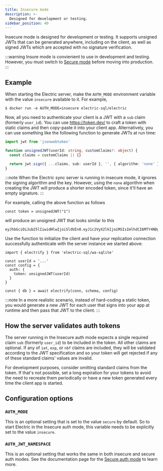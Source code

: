 ```yaml
---
title: Insecure mode
description: >-
  Designed for development or testing.
sidebar_position: 40
---
```


Insecure mode is designed for development or testing. It supports unsigned JWTs that can be generated anywhere, including on the client, as well as signed JWTs which are accepted with no signature verification.

:::warning
Insure mode is convienient to use in development and testing. However, you must switch to [Secure mode](./secure.md) before moving into production.
:::

## Example

When starting the Electric server, make the `AUTH_MODE` environment variable with the value `insecure` available to it. For example,

```shell
$ docker run -e AUTH_MODE=insecure electric-sql/electric
```

Now, all you need to authenticate your client is a JWT with a `sub` claim (formerly `user_id`). You can use https://token.dev/ to craft a token with static claims and then copy-paste it into your client app. Alternatively, you can use something like the following function to generate JWTs at run time:

```typescript
import jwt from 'jsonwebtoken'

function unsignedJWT(userId: string, customClaims?: object) {
  const claims = customClaims || {}

  return jwt.sign({ ...claims, sub: userId }, '', { algorithm: 'none' })
}
```

:::note
When the Electric sync server is running in insecure mode, it ignores the signing algorithm and the key. However, using the `none` algorithm when creating the JWT will produce a shorter encoded token, since it'll have an empty signature.
:::

For example, calling the above function as follows

```tsx
const token = unsignedJWT("1")
```

will produce an unsigned JWT that looks similar to this

```
eyJhbGciOiJub25lIiwidHlwIjoiSldUIn0.eyJ1c2VyX2lkIjoiMSIsImlhdCI6MTY4NDg3ODEwM30.
```

Use the function to initialize the client and have your replication connection successfully authenticate with the server instance we started above:

```tsx
import { electrify } from 'electric-sql/wa-sqlite'

const userId = '...'
const config = {
  auth: {
    token: unsignedJWT(userId)
  }
}

const { db } = await electrify(conn, schema, config)
```

:::note
In a more realistic scenario, instead of hard-coding a static token, you would generate a new JWT for each user that signs into your app at runtime and then pass that JWT to the client.
:::

## How the server validates auth tokens

The server running in the Insecure auth mode expects a single required claim `sub` (formerly `user_id`) to be included in the token. All other claims are optional. If any of `iat`, `exp`, or `nbf` claims are included, they will be validated according to the JWT specification and so your token will get rejected if any of these standard claims' values are invalid.

For development purposes, consider omitting standard claims from the token. If that's not possible, set a long expiration for your tokens to avoid the need to recreate them periodically or have a new token generated every time the client app is started.

## Configuration options

### `AUTH_MODE`

This is an optional setting that is set to the value `secure` by default. So to start Electric in the Insecure auth mode, this variable needs to be explicitly set to the value `insecure`.

### `AUTH_JWT_NAMESPACE`

This is an optional setting that works the same in both insecure and secure auth modes. See the documentation page for the [Secure auth mode](./secure.md#auth_jwt_namespace) to learn more.
